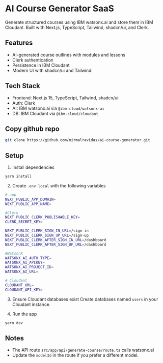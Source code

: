 # AI Course Generator SaaS

Generate structured courses using IBM watsonx.ai and store them in IBM Cloudant. Built with Next.js, TypeScript, Tailwind, shadcn/ui, and Clerk.

## Features
- AI-generated course outlines with modules and lessons
- Clerk authentication
- Persistence in IBM Cloudant
- Modern UI with shadcn/ui and Tailwind

## Tech Stack
- Frontend: Next.js 15, TypeScript, Tailwind, shadcn/ui
- Auth: Clerk
- AI: IBM watsonx.ai via `@ibm-cloud/watsonx-ai`
- DB: IBM Cloudant via `@ibm-cloud/cloudant`

## Copy github repo
```bash
git clone https://github.com/nirmalravidas/ai-course-generator.git
```

## Setup
1. Install dependencies
```bash
yarn install
```

2. Create `.env.local` with the following variables
```bash
# app
NEXT_PUBLIC_APP_DOMAIN=
NEXT_PUBLIC_APP_NAME=

#Clerk
NEXT_PUBLIC_CLERK_PUBLISHABLE_KEY=
CLERK_SECRET_KEY=

NEXT_PUBLIC_CLERK_SIGN_IN_URL=/sign-in
NEXT_PUBLIC_CLERK_SIGN_UP_URL=/sign-up
NEXT_PUBLIC_CLERK_AFTER_SIGN_IN_URL=/dashboard
NEXT_PUBLIC_CLERK_AFTER_SIGN_UP_URL=/dashboard

#WatsonX
WATSONX_AI_AUTH_TYPE=
WATSONX_AI_APIKEY=
WATSONX_AI_PROJECT_ID=
WATSONX_AI_URL=

# Cloudant
CLOUDANT_URL=
CLOUDANT_API_KEY=
```

3. Ensure Cloudant databases exist
Create databases named `users` in your Cloudant instance.

4. Run the app
```bash
yarn dev
```

## Notes
- The API route `src/app/api/generate-course/route.ts` calls watsonx.ai
- Update the `modelId` in the route if you prefer a different model.
